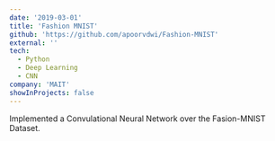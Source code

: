 ```yaml
---
date: '2019-03-01'
title: 'Fashion MNIST'
github: 'https://github.com/apoorvdwi/Fashion-MNIST'
external: ''
tech:
  - Python
  - Deep Learning
  - CNN
company: 'MAIT'
showInProjects: false
---
```


Implemented a Convulational Neural Network over the Fasion-MNIST Dataset.
